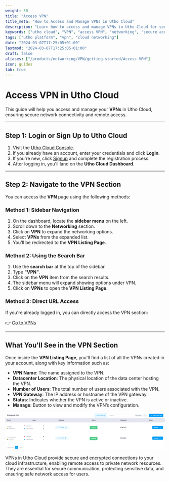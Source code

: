 ```yaml
---
weight: 30
title: "Access VPN"
title_meta: "How to Access and Manage VPNs in Utho Cloud"
description: "Learn how to access and manage VPNs in Utho Cloud for secure network connectivity and remote access."
keywords: ["utho cloud", "VPN", "access VPN", "networking", "secure access"]
tags: ["utho platform", "vpn", "cloud networking"]
date: "2024-03-07T17:25:05+01:00"
lastmod: "2024-03-07T17:25:05+01:00"
draft: false
aliases: ["/products/networking/VPN/getting-started/Access VPN"]
icon: guides
tab: true
---
```


# **Access VPN in Utho Cloud**

This guide will help you access and manage your **VPNs** in Utho Cloud, ensuring secure network connectivity and remote access.

---

## **Step 1: Login or Sign Up to Utho Cloud**

1. Visit the [Utho Cloud Console](https://console.utho.com/login).
2. If you already have an account, enter your credentials and click **Login**.
3. If you're new, click [Signup](https://console.utho.com/signup) and complete the registration process.
4. After logging in, you'll land on the **Utho Cloud Dashboard**.

---

## **Step 2: Navigate to the VPN Section**

You can access the **VPN** page using the following methods:

### **Method 1: Sidebar Navigation**

1. On the dashboard, locate the **sidebar menu** on the left.
2. Scroll down to the **Networking** section.
3. Click on **VPN** to expand the networking options.
4. Select **VPNs** from the expanded list.
5. You’ll be redirected to the **VPN Listing Page**.

### **Method 2: Using the Search Bar**

1. Use the **search bar** at the top of the sidebar.
2. Type **"VPN"**.
3. Click on the **VPN** item from the search results.
4. The sidebar menu will expand showing options under VPN.
5. Click on **VPNs** to open the **VPN Listing Page**.

### **Method 3: Direct URL Access**

If you're already logged in, you can directly access the VPN section:

👉 [Go to VPNs](https://console.utho.com/vpn)

---

## **What You'll See in the VPN Section**

Once inside the **VPN Listing Page**, you'll find a list of all the VPNs created in your account, along with key information such as:

- **VPN Name**: The name assigned to the VPN.
- **Datacenter Location**: The physical location of the data center hosting the VPN.
- **Number of Users**: The total number of users associated with the VPN.
- **VPN Gateway**: The IP address or hostname of the VPN gateway.
- **Status**: Indicates whether the VPN is active or inactive.
- **Manage**: Button to view and modify the VPN’s configuration.

![alt text](image.png)

VPNs in Utho Cloud provide secure and encrypted connections to your cloud infrastructure, enabling remote access to private network resources. They are essential for secure communication, protecting sensitive data, and ensuring safe network access for users.
